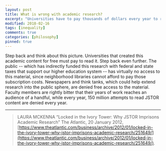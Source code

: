 ```yaml
---
layout: post
title: What is wrong with academic research?
excerpt: "Universities have to pay thousands of dollars every year to read their own research. The public can't access the research it funds. Blame the broken economics of academic publishing."
modified: 2018-02-16
tags: [inequality]
comments: true
categories: [philosophy]
pinned: true
---
```

Step back and think about this picture. Universities that created this academic content for free must pay to read it. Step back even further. The public -- which has indirectly funded this research with federal and state taxes that support our higher education system -- has virtually no access to this material, since neighborhood libraries cannot afford to pay those subscription costs. Newspapers and think tanks, which could help extend research into the public sphere, are denied free access to the material. Faculty members are rightly bitter that their years of work reaches an audience of a handful, while every year, 150 million attempts to read JSTOR content are denied every year.


---
>LAURA MCKENNA “Locked in the Ivory Tower: Why JSTOR Imprisons Academic Research” The Atlantic, 20 January 2012,
[https://www.theatlantic.com/business/archive/2012/01/locked-in-the-ivory-tower-why-jstor-imprisons-academic-research/251649/](https://www.theatlantic.com/business/archive/2012/01/locked-in-the-ivory-tower-why-jstor-imprisons-academic-research/251649/).
